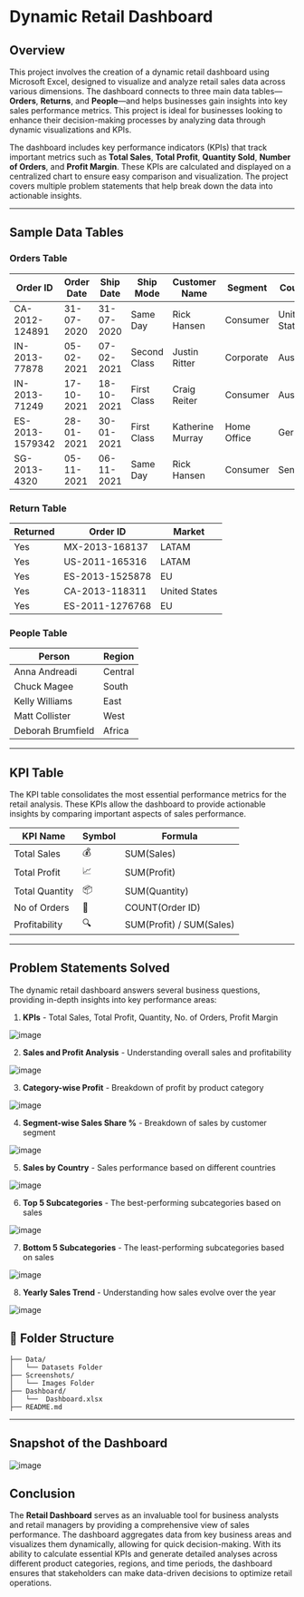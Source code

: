 # Dynamic Retail Dashboard

## Overview

This project involves the creation of a dynamic retail dashboard using Microsoft Excel, designed to visualize and analyze retail sales data across various dimensions. The dashboard connects to three main data tables—**Orders**, **Returns**, and **People**—and helps businesses gain insights into key sales performance metrics. This project is ideal for businesses looking to enhance their decision-making processes by analyzing data through dynamic visualizations and KPIs.

The dashboard includes key performance indicators (KPIs) that track important metrics such as **Total Sales**, **Total Profit**, **Quantity Sold**, **Number of Orders**, and **Profit Margin**. These KPIs are calculated and displayed on a centralized chart to ensure easy comparison and visualization. The project covers multiple problem statements that help break down the data into actionable insights.

---

## Sample Data Tables

### **Orders Table**
| Order ID         | Order Date | Ship Date  | Ship Mode    | Customer Name | Segment   | Country      | Sales   | Profit  | Quantity | Discount |
|------------------|------------|------------|--------------|---------------|-----------|--------------|---------|---------|----------|----------|
| CA-2012-124891   | 31-07-2020 | 31-07-2020 | Same Day     | Rick Hansen   | Consumer  | United States| 2309.65 | 762.18  | 7        | 0        |
| IN-2013-77878    | 05-02-2021 | 07-02-2021 | Second Class | Justin Ritter | Corporate | Australia    | 3709.40 | -288.77 | 9        | 0.1      |
| IN-2013-71249    | 17-10-2021 | 18-10-2021 | First Class  | Craig Reiter  | Consumer  | Australia    | 5175.17 | 919.97  | 9        | 0.1      |
| ES-2013-1579342  | 28-01-2021 | 30-01-2021 | First Class  | Katherine Murray | Home Office | Germany    | 2892.51 | -96.54  | 5        | 0.1      |
| SG-2013-4320     | 05-11-2021 | 06-11-2021 | Same Day     | Rick Hansen   | Consumer  | Senegal      | 2832.96 | 311.52  | 8        | 0        |

### **Return Table**
| Returned | Order ID         | Market     |
|----------|------------------|------------|
| Yes      | MX-2013-168137   | LATAM      |
| Yes      | US-2011-165316   | LATAM      |
| Yes      | ES-2013-1525878  | EU         |
| Yes      | CA-2013-118311   | United States |
| Yes      | ES-2011-1276768  | EU         |

### **People Table**
| Person            | Region  |
|-------------------|---------|
| Anna Andreadi     | Central |
| Chuck Magee       | South   |
| Kelly Williams    | East    |
| Matt Collister    | West    |
| Deborah Brumfield | Africa  |

---

## KPI Table

The KPI table consolidates the most essential performance metrics for the retail analysis. These KPIs allow the dashboard to provide actionable insights by comparing important aspects of sales performance.

| KPI Name          | Symbol | Formula                         |
|-------------------|--------|---------------------------------|
| Total Sales       | 💰     | SUM(Sales)                      |
| Total Profit      | 📈     | SUM(Profit)                     |
| Total Quantity    | 📦     | SUM(Quantity)                   |
| No of Orders      | 🛒     | COUNT(Order ID)                 |
| Profitability     | 🔍     | SUM(Profit) / SUM(Sales)        |

---

## Problem Statements Solved

The dynamic retail dashboard answers several business questions, providing in-depth insights into key performance areas:

1. **KPIs** - Total Sales, Total Profit, Quantity, No. of Orders, Profit Margin

![image](https://github.com/mohitrj02/Dynamic_Retail_Dashboard-Excel/blob/main/Images/KPIs.png)


2. **Sales and Profit Analysis** - Understanding overall sales and profitability

![image](https://github.com/mohitrj02/Dynamic_Retail_Dashboard-Excel/blob/main/Images/Sales%20vs%20Profit.png)


3. **Category-wise Profit** - Breakdown of profit by product category

![image](https://github.com/mohitrj02/Dynamic_Retail_Dashboard-Excel/blob/main/Images/Category%20wise%20Destribution.png)


4. **Segment-wise Sales Share %** - Breakdown of sales by customer segment

![image](https://github.com/mohitrj02/Dynamic_Retail_Dashboard-Excel/blob/main/Images/Segment%20wise%20Destribution.png)


5. **Sales by Country** - Sales performance based on different countries

![image](https://github.com/mohitrj02/Dynamic_Retail_Dashboard-Excel/blob/main/Images/Country%20Wise%20Destribution.png)


6. **Top 5 Subcategories** - The best-performing subcategories based on sales

![image](https://github.com/mohitrj02/Dynamic_Retail_Dashboard-Excel/blob/main/Images/Top%205%20Subcat.png)


7. **Bottom 5 Subcategories** - The least-performing subcategories based on sales

![image](https://github.com/mohitrj02/Dynamic_Retail_Dashboard-Excel/blob/main/Images/Bottom%205%20Subcat.png)


8. **Yearly Sales Trend** - Understanding how sales evolve over the year

![image](https://github.com/mohitrj02/Dynamic_Retail_Dashboard-Excel/blob/main/Images/TrendLines.png)

## 📁 Folder Structure

```plaintext
├── Data/
│   └── Datasets Folder
├── Screenshots/
│   └── Images Folder
├── Dashboard/
│   └──  Dashboard.xlsx
├── README.md
```

---

## Snapshot of the Dashboard

![image](https://github.com/mohitrj02/Dynamic_Retail_Dashboard-Excel/blob/main/Images/Dashboard.png)

## Conclusion

The **Retail Dashboard** serves as an invaluable tool for business analysts and retail managers by providing a comprehensive view of sales performance. The dashboard aggregates data from key business areas and visualizes them dynamically, allowing for quick decision-making. With its ability to calculate essential KPIs and generate detailed analyses across different product categories, regions, and time periods, the dashboard ensures that stakeholders can make data-driven decisions to optimize retail operations.

